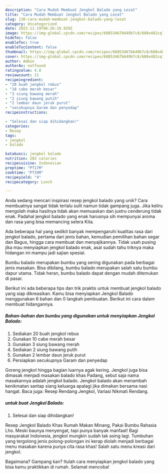 ```yaml
---
description: "Cara Mudah Membuat Jengkol Balado yang Lezat"
title: "Cara Mudah Membuat Jengkol Balado yang Lezat"
slug: 130-cara-mudah-membuat-jengkol-balado-yang-lezat
category: Uncategorized
date: 2022-11-19T06:26:19.929Z
image: https://img-global.cpcdn.com/recipes/68853467b649b7c8/680x482cq70/jengkol-balado-foto-resep-utama.jpg
hideToc: false
enableToc: true
enableTocContent: false
thumbnail: https://img-global.cpcdn.com/recipes/68853467b649b7c8/680x482cq70/jengkol-balado-foto-resep-utama.jpg
cover: https://img-global.cpcdn.com/recipes/68853467b649b7c8/680x482cq70/jengkol-balado-foto-resep-utama.jpg
author: Admin
authorAv: notfound
ratingvalue: 4.8
reviewcount: 21
recipeingredient:
- "20 buah jengkol rebus"
- "10 cabe merah besar"
- "3 siung bawang merah"
- "2 siung bawang putih"
- "2 lembar daun jeruk purut"
- "secukupnya Garam dan penyedap"
recipeinstructions:

- "Selesai dan siap dihidangkan!"
categories:
- Resep
tags:
- jengkol
- balado

katakunci: jengkol balado 
nutrition: 283 calories
recipecuisine: Indonesian
preptime: "PT17M"
cooktime: "PT39M"
recipeyield: "4"
recipecategory: Lunch

---
```





Anda sedang mencari inspirasi resep jengkol balado yang unik? Cara membuatnya sangat tidak terlalu sulit namun tidak gampang juga. Jika keliru mengolah maka hasilnya tidak akan memuaskan dan justru cenderung tidak enak. Padahal jengkol balado yang enak harusnya sih mempunyai aroma dan rasa yang bisa memancing selera Kita.





Ada beberapa hal yang sedikit banyak mempengaruhi kualitas rasa dari jengkol balado, pertama dari jenis bahan, kemudian pemilihan bahan segar dan Bagus, hingga cara membuat dan menyajikannya. Tidak usah pusing jika mau menyiapkan jengkol balado enak,      asal sudah tahu triknya maka hidangan ini mampu jadi sajian spesial.














Bumbu balado merupakan bumbu yang sering digunakan pada berbagai jenis masakan. Bisa dibilang, bumbu balado merupakan salah satu bumbu dapur utama. Tidak heran, bumbu balado dapat dengan mudah ditemukan di pasar.






Berikut ini ada beberapa tips dan trik praktis untuk membuat jengkol balado yang siap dikreasikan. Kamu bisa menyiapkan Jengkol Balado menggunakan 6 bahan dan 0 langkah pembuatan. Berikut ini cara dalam membuat hidangannya.

<!--inarticleads1-->

##### Bahan-bahan dan bumbu yang digunakan untuk menyiapkan Jengkol Balado:

1. Sediakan 20 buah jengkol rebus
1. Gunakan 10 cabe merah besar
1. Gunakan 3 siung bawang merah
1. Sediakan 2 siung bawang putih
1. Gunakan 2 lembar daun jeruk purut
1. Persiapkan secukupnya Garam dan penyedap


Goreng jengkol hingga bagian luarnya agak kering. Jengkol juga bisa dimasak menjadi masakan balado khas Padang, sebut saja nama masakannya adalah jengkol balado. Jengkol balado akan menambah kenikmatan santap siang keluarga apalagi jika dimakan bersama nasi hangat. Baca juga: Resep Rendang Jengkol, Variasi Nikmati Rendang. 

<!--inarticleads2-->

#####  untuk buat Jengkol Balado:


1. Selesai dan siap dihidangkan!

Resep Jengkol Balado Khas Rumah Makan Minang, Pakai Bumbu Rahasia Lho. Meski baunya menyengat, tapi punya banyak manfaat! Bagi masyarakat Indonesia, jengkol mungkin sudah tak asing lagi. Tumbuhan yang tergolong jenis polong-polongan ini kerap diolah menjadi berbagai menu masakan karena punya cita rasa khas! Salah satu menu kreasi dari jengkol. 

Bagaimana? Gampang kan? Itulah cara menyiapkan jengkol balado yang bisa kamu praktikkan di rumah. Selamat mencoba!
